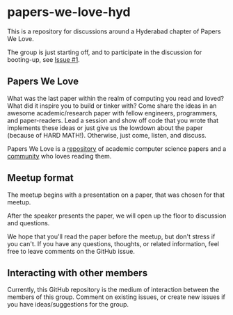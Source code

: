papers-we-love-hyd
==================

This is a repository for discussions around a Hyderabad chapter of Papers We Love. 

The group is just starting off, and to participate in the discussion for booting-up, see [Issue #1](https://github.com/punchagan/papers-we-love-hyd/issues/1).

## Papers We Love

What was the last paper within the realm of computing you read and loved? What did it inspire you to build or tinker with? Come share the ideas in an awesome academic/research paper with fellow engineers, programmers, and paper-readers. Lead a session and show off code that you wrote that implements these ideas or just give us the lowdown about the paper (because of HARD MATH!). Otherwise, just come, listen, and discuss.

Papers We Love is a [repository](https://github.com/papers-we-love/papers-we-love) of academic computer science papers and a [community](https://github.com/papers-we-love/papers-we-love/wiki/Creating-a-PWL-chapter) who loves reading them.

## Meetup format

The meetup begins with a presentation on a paper, that was chosen for that meetup.

After the speaker presents the paper, we will open up the floor to discussion and questions.  

We hope that you'll read the paper before the meetup, but don't stress if you can't.  If you have any questions, thoughts, or related information, feel free to leave comments on the GitHub issue. 

## Interacting with other members

Currently, this GitHub repository is the medium of interaction between the members of this group.  Comment on existing issues, or create new issues if you have ideas/suggestions for the group.
